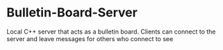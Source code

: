 # Bulletin-Board-Server
Local C++ server that acts as a bulletin board. Clients can connect to the server and leave messages for others who connect to see
